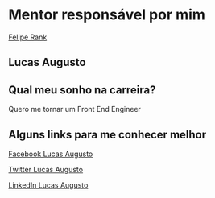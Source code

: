 # Mentor responsável por mim

[Felipe Rank](/profiles/mentors/profiles/felipe_rank.md)

## Lucas Augusto

## Qual meu sonho na carreira?
Quero me tornar um Front End Engineer

## Alguns links para me conhecer melhor

[Facebook Lucas Augusto](https://www.facebook.com/lucasaugustofrontend "Lucas Augusto")

[Twitter Lucas Augusto](https://twitter.com/laugustofront "Lucas Augusto")

[LinkedIn Lucas Augusto](https://www.linkedin.com/in/laugustofrontend/ "Lucas Augusto")
